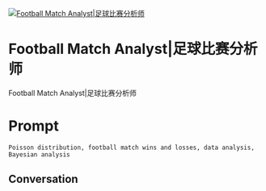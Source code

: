 
[![Football Match Analyst|足球比赛分析师](https://flow-prompt-covers.s3.us-west-1.amazonaws.com/icon/Abstract/i4.png)]()
# Football Match Analyst|足球比赛分析师 
Football Match Analyst|足球比赛分析师

# Prompt

```
Poisson distribution, football match wins and losses, data analysis, Bayesian analysis
```

## Conversation




